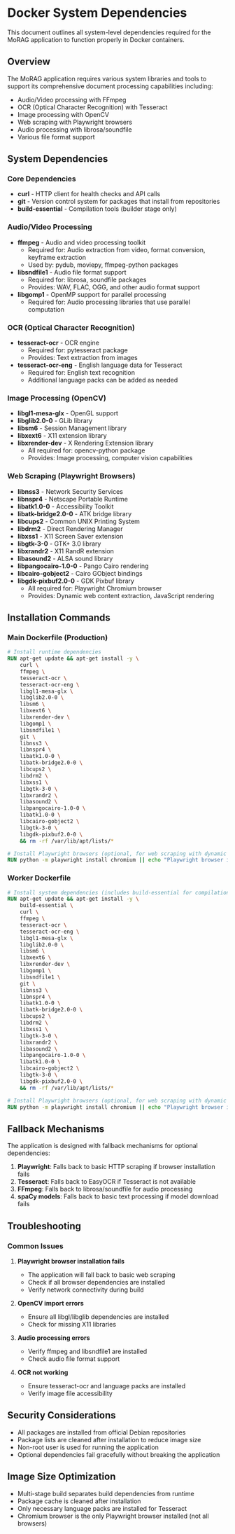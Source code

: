 # Docker System Dependencies

This document outlines all system-level dependencies required for the MoRAG application to function properly in Docker containers.

## Overview

The MoRAG application requires various system libraries and tools to support its comprehensive document processing capabilities including:

- Audio/Video processing with FFmpeg
- OCR (Optical Character Recognition) with Tesseract
- Image processing with OpenCV
- Web scraping with Playwright browsers
- Audio processing with librosa/soundfile
- Various file format support

## System Dependencies

### Core Dependencies
- **curl** - HTTP client for health checks and API calls
- **git** - Version control system for packages that install from repositories
- **build-essential** - Compilation tools (builder stage only)

### Audio/Video Processing
- **ffmpeg** - Audio and video processing toolkit
  - Required for: Audio extraction from video, format conversion, keyframe extraction
  - Used by: pydub, moviepy, ffmpeg-python packages
- **libsndfile1** - Audio file format support
  - Required for: librosa, soundfile packages
  - Provides: WAV, FLAC, OGG, and other audio format support
- **libgomp1** - OpenMP support for parallel processing
  - Required for: Audio processing libraries that use parallel computation

### OCR (Optical Character Recognition)
- **tesseract-ocr** - OCR engine
  - Required for: pytesseract package
  - Provides: Text extraction from images
- **tesseract-ocr-eng** - English language data for Tesseract
  - Required for: English text recognition
  - Additional language packs can be added as needed

### Image Processing (OpenCV)
- **libgl1-mesa-glx** - OpenGL support
- **libglib2.0-0** - GLib library
- **libsm6** - Session Management library
- **libxext6** - X11 extension library
- **libxrender-dev** - X Rendering Extension library
  - All required for: opencv-python package
  - Provides: Image processing, computer vision capabilities

### Web Scraping (Playwright Browsers)
- **libnss3** - Network Security Services
- **libnspr4** - Netscape Portable Runtime
- **libatk1.0-0** - Accessibility Toolkit
- **libatk-bridge2.0-0** - ATK bridge library
- **libcups2** - Common UNIX Printing System
- **libdrm2** - Direct Rendering Manager
- **libxss1** - X11 Screen Saver extension
- **libgtk-3-0** - GTK+ 3.0 library
- **libxrandr2** - X11 RandR extension
- **libasound2** - ALSA sound library
- **libpangocairo-1.0-0** - Pango Cairo rendering
- **libcairo-gobject2** - Cairo GObject bindings
- **libgdk-pixbuf2.0-0** - GDK Pixbuf library
  - All required for: Playwright Chromium browser
  - Provides: Dynamic web content extraction, JavaScript rendering

## Installation Commands

### Main Dockerfile (Production)
```dockerfile
# Install runtime dependencies
RUN apt-get update && apt-get install -y \
    curl \
    ffmpeg \
    tesseract-ocr \
    tesseract-ocr-eng \
    libgl1-mesa-glx \
    libglib2.0-0 \
    libsm6 \
    libxext6 \
    libxrender-dev \
    libgomp1 \
    libsndfile1 \
    git \
    libnss3 \
    libnspr4 \
    libatk1.0-0 \
    libatk-bridge2.0-0 \
    libcups2 \
    libdrm2 \
    libxss1 \
    libgtk-3-0 \
    libxrandr2 \
    libasound2 \
    libpangocairo-1.0-0 \
    libatk1.0-0 \
    libcairo-gobject2 \
    libgtk-3-0 \
    libgdk-pixbuf2.0-0 \
    && rm -rf /var/lib/apt/lists/*

# Install Playwright browsers (optional, for web scraping with dynamic content)
RUN python -m playwright install chromium || echo "Playwright browser installation failed, will use fallback"
```

### Worker Dockerfile
```dockerfile
# Install system dependencies (includes build-essential for compilation)
RUN apt-get update && apt-get install -y \
    build-essential \
    curl \
    ffmpeg \
    tesseract-ocr \
    tesseract-ocr-eng \
    libgl1-mesa-glx \
    libglib2.0-0 \
    libsm6 \
    libxext6 \
    libxrender-dev \
    libgomp1 \
    libsndfile1 \
    git \
    libnss3 \
    libnspr4 \
    libatk1.0-0 \
    libatk-bridge2.0-0 \
    libcups2 \
    libdrm2 \
    libxss1 \
    libgtk-3-0 \
    libxrandr2 \
    libasound2 \
    libpangocairo-1.0-0 \
    libatk1.0-0 \
    libcairo-gobject2 \
    libgtk-3-0 \
    libgdk-pixbuf2.0-0 \
    && rm -rf /var/lib/apt/lists/*

# Install Playwright browsers (optional, for web scraping with dynamic content)
RUN python -m playwright install chromium || echo "Playwright browser installation failed, will use fallback"
```

## Fallback Mechanisms

The application is designed with fallback mechanisms for optional dependencies:

1. **Playwright**: Falls back to basic HTTP scraping if browser installation fails
2. **Tesseract**: Falls back to EasyOCR if Tesseract is not available
3. **FFmpeg**: Falls back to librosa/soundfile for audio processing
4. **spaCy models**: Falls back to basic text processing if model download fails

## Troubleshooting

### Common Issues

1. **Playwright browser installation fails**
   - The application will fall back to basic web scraping
   - Check if all browser dependencies are installed
   - Verify network connectivity during build

2. **OpenCV import errors**
   - Ensure all libgl/libglib dependencies are installed
   - Check for missing X11 libraries

3. **Audio processing errors**
   - Verify ffmpeg and libsndfile1 are installed
   - Check audio file format support

4. **OCR not working**
   - Ensure tesseract-ocr and language packs are installed
   - Verify image file accessibility

## Security Considerations

- All packages are installed from official Debian repositories
- Package lists are cleaned after installation to reduce image size
- Non-root user is used for running the application
- Optional dependencies fail gracefully without breaking the application

## Image Size Optimization

- Multi-stage build separates build dependencies from runtime
- Package cache is cleaned after installation
- Only necessary language packs are installed for Tesseract
- Chromium browser is the only Playwright browser installed (not all browsers)
